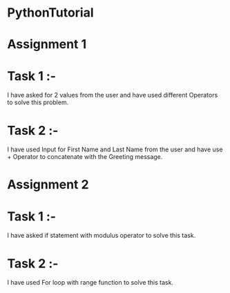 # PythonTutorial
# Assignment 1 
# Task 1 :- 
I have asked for 2 values from the user and have used different Operators to solve this problem.

# Task 2 :- 
I have used Input for First Name and Last Name from the user and have use + Operator to concatenate with the Greeting message.

# Assignment 2 
# Task 1 :- 
I have asked if statement with modulus operator to solve this task.

# Task 2 :- 
I have used For loop with range function to solve this task.
